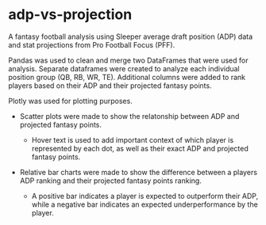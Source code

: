# adp-vs-projection
A fantasy football analysis using Sleeper average draft position (ADP) data and stat projections from Pro Football Focus (PFF).

Pandas was used to clean and merge two DataFrames that were used for analysis. Separate dataframes were created to analyze each individual position group (QB, RB, WR, TE). Additional columns were added to rank players based on their ADP and their projected fantasy points.

Plotly was used for plotting purposes. 
* Scatter plots were made to show the relatonship between ADP and projected fantasy points.
    * Hover text is used to add important context of which player is represented by each dot, as well as their exact ADP and projected fantasy points.
    
* Relative bar charts were made to show the difference between a players ADP ranking and their projected fantasy points ranking.
    * A positive bar indicates a player is expected to outperform their ADP, while a negative bar indicates an expected underperformance by the player.
